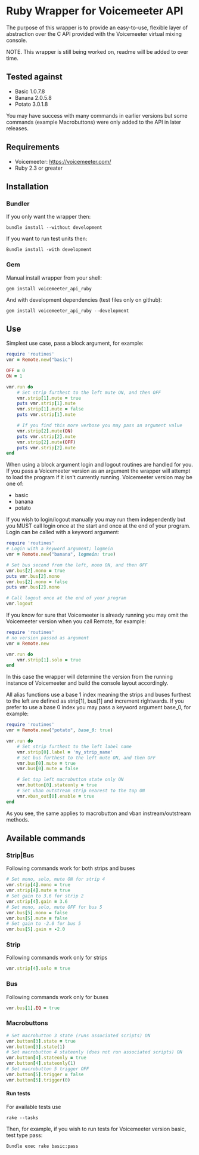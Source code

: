 # Ruby Wrapper for Voicemeeter API
The purpose of this wrapper is to provide an easy-to-use, flexible layer of
abstraction over the C API provided with the Voicemeeter virtual mixing console.

NOTE. This wrapper is still being worked on, readme will be added to over time.

## Tested against
- Basic 1.0.7.8
- Banana 2.0.5.8
- Potato 3.0.1.8

You may have success with many commands in earlier versions but some commands (example Macrobuttons) were only added to the API in later releases.

## Requirements
- Voicemeeter: https://voicemeeter.com/
- Ruby 2.3 or greater

## Installation
### Bundler
If you only want the wrapper then:
```
bundle install --without development
```
If you want to run test units then:
```
Bundle install -with development
```
### Gem
Manual install wrapper from your shell:
```
gem install voicemeeter_api_ruby
```
And with development dependencies (test files only on github):
```
gem install voicemeeter_api_ruby --development
```
## Use
Simplest use case, pass a block argument, for example:
```ruby
require 'routines'
vmr = Remote.new("basic")

OFF = 0
ON = 1

vmr.run do
    # Set strip furthest to the left mute ON, and then OFF
    vmr.strip[1].mute = true
    puts vmr.strip[1].mute
    vmr.strip[1].mute = false
    puts vmr.strip[1].mute

    # If you find this more verbose you may pass an argument value
    vmr.strip[2].mute(ON)
    puts vmr.strip[2].mute
    vmr.strip[2].mute(OFF)
    puts vmr.strip[2].mute
end
```
When using a block argument login and logout routines are handled for you. If
you pass a Voicemeeter version as an argument the wrapper will attempt to load
the program if it isn't currently running. Voicemeeter version may be one of:
- basic
- banana
- potato

If you wish to login/logout manually you may run them independently but you MUST
call login once at the start and once at the end of your program. Login can be
called with a keyword argument:
```ruby
require 'routines'
# Login with a keyword argument; logmein
vmr = Remote.new("banana", logmein: true)

# Set bus second from the left, mono ON, and then OFF
vmr.bus[2].mono = true
puts vmr.bus[2].mono
vmr.bus[2].mono = false
puts vmr.bus[2].mono

# Call logout once at the end of your program
vmr.logout
```
If you know for sure that Voicemeeter is already running you may omit the
Voicemeeter version when you call Remote, for example:
```ruby
require 'routines'
# no version passed as argument
vmr = Remote.new

vmr.run do
    vmr.strip[1].solo = true
end
```
In this case the wrapper will determine the version from the running instance
of Voicemeeter and build the console layout accordingly.

All alias functions use a base 1 index meaning the strips and buses furthest to
the left are defined as strip[1], bus[1] and increment rightwards. If you prefer
to use a base 0 index you may pass a keyword argument base_0, for example:
```ruby
require 'routines'
vmr = Remote.new("potato", base_0: true)

vmr.run do
    # Set strip furthest to the left label name
    vmr.strip[0].label = 'my_strip_name'
    # Set bus furthest to the left mute ON, and then OFF
    vmr.bus[0].mute = true
    vmr.bus[0].mute = false

    # Set top left macrobutton state only ON
    vmr.button[0].stateonly = true
    # Set vban outstream strip nearest to the top ON
    vmr.vban_out[0].enable = true
end
```
As you see, the same applies to macrobutton and vban instream/outstream methods.

## Available commands
### Strip|Bus
Following commands work for both strips and buses
```ruby
# Set mono, solo, mute ON for strip 4
vmr.strip[4].mono = true
vmr.strip[4].mute = true
# Set gain to 3.6 for strip 2
vmr.strip[4].gain = 3.6
# Set mono, solo, mute OFF for bus 5
vmr.bus[5].mono = false
vmr.bus[5].mute = false
# Set gain to -2.0 for bus 5
vmr.bus[5].gain = -2.0
```
### Strip
Following commands work only for strips
```ruby
vmr.strip[4].solo = true
```
### Bus
Following commands work only for buses
```ruby
vmr.bus[1].EQ = true
```


### Macrobuttons
```ruby
# Set macrobutton 3 state (runs associated scripts) ON
vmr.button[3].state = true
vmr.button[3].state(1)
# Set macrobutton 4 stateonly (does not run associated scripts) ON
vmr.button[4].stateonly = true
vmr.button[4].stateonly(1)
# Set macrobutton 5 trigger OFF
vmr.button[5].trigger = false
vmr.button[5].trigger(0)
```

#### Run tests
For available tests use
```
rake --tasks
```
Then, for example, if you wish to run tests for Voicemeeter version basic,
test type pass:
```
Bundle exec rake basic:pass
```
